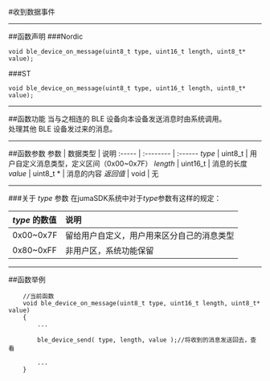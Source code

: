 #收到数据事件
***
##函数声明
###Nordic
```
void ble_device_on_message(uint8_t type, uint16_t length, uint8_t* value);
```

###ST
```
void ble_device_on_message(uint8_t type, uint16_t length, uint8_t* value);
```

***
##函数功能
当与之相连的 BLE 设备向本设备发送消息时由系统调用。  
处理其他 BLE 设备发过来的消息。  

***
##函数参数
参数    | 数据类型   | 说明
:----- | :-------- | :------
*type*   | uint8_t | 用户自定义消息类型，定义区间（0x00~0x7F）
*length* | uint16_t | 消息的长度
*value*  | uint8_t * | 消息的内容
*返回值*  | void     | 无

***
###关于 *type* 参数
在jumaSDK系统中对于*type*参数有这样的规定：

*type* 的数值|说明
:-------- | :------
0x00~0x7F | 留给用户自定义，用户用来区分自己的消息类型
0x80~0xFF | 非用户区，系统功能保留


***
##函数举例
```
	//当前函数
	void ble_device_on_message(uint8_t type, uint16_t length, uint8_t* value)
	{
		...
		
		ble_device_send( type, length, value );//将收到的消息发送回去，查看
		
		...
	}
```	

